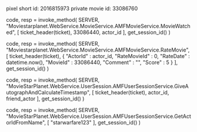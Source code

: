 
pixel short id: 2016815973
private movie id: 33086760

code, resp = invoke_method(
    SERVER,
    "Moviestarplanet.WebService.MovieService.AMFMovieService.MovieWatched",
    [
        ticket_header(ticket),
        33086440,
        actor_id
    ],
    get_session_id()
)

code, resp = invoke_method(
    SERVER,
    "Moviestarplanet.WebService.MovieService.AMFMovieService.RateMovie",
    [
        ticket_header(ticket),
        {
            "ActorId" : actor_id,
            "RateMovieId" : 0,
            "RateDate" : datetime.now(),
            "MovieId" : 33086440,
            "Comment" : "",
            "Score" : 5
        }
    ],
    get_session_id()
)

code, resp = invoke_method(
    SERVER,
    "MovieStarPlanet.WebService.UserSession.AMFUserSessionService.GiveAutographAndCalculateTimestamp",
    [
        ticket_header(ticket),
        actor_id,
        friend_actor
    ],
    get_session_id()
)


code, resp = invoke_method(
    SERVER,
    "MovieStarPlanet.WebService.UserSession.AMFUserSessionService.GetActorIdFromName",
    [
        "starwarfare123"
    ],
    get_session_id()
)